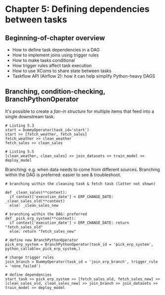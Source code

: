 # Chapter 5: Defining dependencies between tasks

## Beginning-of-chapter overview

* How to define task dependencies in a DAG
* How to implement joins using trigger rules
* How to make tasks conditional 
* How trigger rules affect task execution
* How to use XComs to share state between tasks
* Taskflow API (Airflow 2): how it can help simplify Python-heavy DAGS

## Branching, condition-checking, BranchPythonOperator 

It's possible to create a *fan-in structure* for multiple items that feed into a single downstream task. 

```
# Listing 5.3
start = DummyOperator(task_id='start')
start >> [fetch_weather, fetch_sales]
fetch_weather >> clean_weather
fetch_sales >> clean_sales 

# Listing 5.5 
[clean_weather, clean_sales] >> join_datasets >> train_model >> deploy_model 
```

Branching: e.g. when data needs to come from different sources. Branching within the DAG is preferred: easier to see & troubleshoot. 

```
# branching within the cleaning task & fetch task (latter not shown) 

def _clean_sales(**context): 
  if context['execution_date'] < ERP_CHANGE_DATE: _clean_sales_old(**context)
  else: _clean_sales_new
  
# branching within the DAG: preferred
def _pick_erp_system(**context): 
  if context['execution_date'] < ERP_CHANGE_DATE: return "fetch_sales_old"
  else: return "fetch_sales_new"
  
# define new BranchPythonOperator
pick_erp_system = BranchPythonOperator(task_id = 'pick_erp_system', python_callable=_pick_erp_system,)

# change trigger rules
join_branch = DummyOperator(task_id = 'join_erp_branch', trigger_rule = 'none_failed')

# define dependencies 
start_task >> pick_erp_system >> [fetch_sales_old, fetch_sales_new] >> [clean_sales_old, clean_sales_new] >> join_branch >> join_datasets >> train_model >> deploy_model 


```
